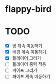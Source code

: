 # flappy-bird

# TODO
- [x] 땅 계속 이동하기
- [x] 배경 계속 이동하기
- [x] 플레이어 그리기
- [ ] 플레이어 중력 적용
- [ ] 파이프 그리기
- [ ] 파이프 계속 이동하기
